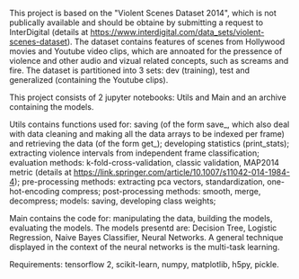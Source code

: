 This project is based on the "Violent Scenes Dataset 2014", which is not publically available and should be obtaine by submitting a request to InterDigital (details at https://www.interdigital.com/data_sets/violent-scenes-dataset). The dataset contains features of scenes from Hollywood movies and Youtube video clips, which are annoated for the pressence of violence and other audio and vizual related concepts, such as screams and fire. The dataset is partitioned into 3 sets: dev (training), test and generalized (containing the Youtube clips).

This project consists of 2 jupyter notebooks: Utils and Main and an archive containing the models.

Utils contains functions used for: 
  saving (of the form save_, which also deal with data cleaning and making all the data arrays to be indexed per frame) and retrieving the data (of the form get_); 
  developing statistics (print_stats);
  extracting violence intervals from independent frame classification; 
  evaluation methods: k-fold-cross-validation, classic validation, MAP2014 metric (details at https://link.springer.com/article/10.1007/s11042-014-1984-4); 
  pre-processing methods: extracting pca vectors, standardization, one-hot-encoding compress; 
  post-processing methods: smooth, merge, decompress;
  models: saving, developing class weights;
  
Main contains the code for: manipulating the data, building the models, evaluating the models. The models presentd are: Decision Tree, Logistic Regression, Naive Bayes Classifier, Neural Networks. A general technique displayed in the context of the neural networks is the multi-task learning.

Requirements: tensorflow 2, scikit-learn, numpy, matplotlib, h5py, pickle.
